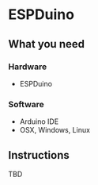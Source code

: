 # ESPDuino

## What you need

### Hardware
* ESPDuino

### Software
* Arduino IDE
* OSX, Windows, Linux

## Instructions
TBD
